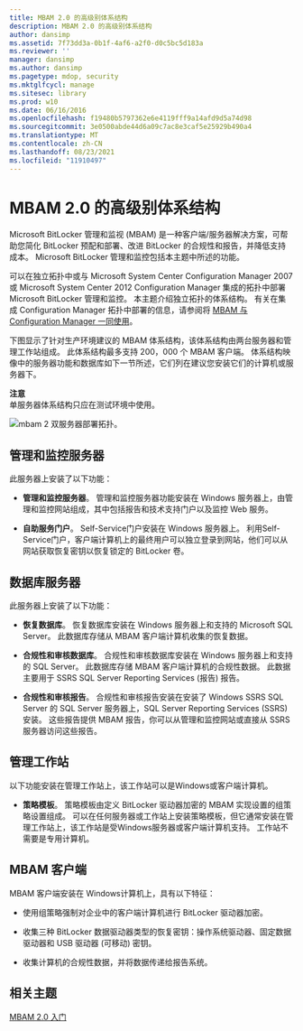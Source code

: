 ```yaml
---
title: MBAM 2.0 的高级别体系结构
description: MBAM 2.0 的高级别体系结构
author: dansimp
ms.assetid: 7f73dd3a-0b1f-4af6-a2f0-d0c5bc5d183a
ms.reviewer: ''
manager: dansimp
ms.author: dansimp
ms.pagetype: mdop, security
ms.mktglfcycl: manage
ms.sitesec: library
ms.prod: w10
ms.date: 06/16/2016
ms.openlocfilehash: f19480b5797362e6e4119fff9a14afd9d5a74d98
ms.sourcegitcommit: 3e0500abde44d6a09c7ac8e3caf5e25929b490a4
ms.translationtype: MT
ms.contentlocale: zh-CN
ms.lasthandoff: 08/23/2021
ms.locfileid: "11910497"
---
```

# <a name="high-level-architecture-for-mbam-20"></a>MBAM 2.0 的高级别体系结构


Microsoft BitLocker 管理和监视 (MBAM) 是一种客户端/服务器解决方案，可帮助您简化 BitLocker 预配和部署、改进 BitLocker 的合规性和报告，并降低支持成本。 Microsoft BitLocker 管理和监控包括本主题中所述的功能。

可以在独立拓扑中或与 Microsoft System Center Configuration Manager 2007 或 Microsoft System Center 2012 Configuration Manager 集成的拓扑中部署 Microsoft BitLocker 管理和监控。 本主题介绍独立拓扑的体系结构。 有关在集成 Configuration Manager 拓扑中部署的信息，请参阅将 [MBAM 与 Configuration Manager 一同使用](using-mbam-with-configuration-manager.md)。

下图显示了针对生产环境建议的 MBAM 体系结构，该体系结构由两台服务器和管理工作站组成。 此体系结构最多支持 200，000 个 MBAM 客户端。 体系结构映像中的服务器功能和数据库如下一节所述，它们列在建议您安装它们的计算机或服务器下。

**注意**  
单服务器体系结构只应在测试环境中使用。

 

![mbam 2 双服务器部署拓扑。](images/mbam2-3-servers.gif)

## <a name="administration-and-monitoring-server"></a>管理和监控服务器


此服务器上安装了以下功能：

-   **管理和监控服务器**。 管理和监控服务器功能安装在 Windows 服务器上，由管理和监控网站组成，其中包括报告和技术支持门户以及监控 Web 服务。

-   **自助服务门户**。 Self-Service门户安装在 Windows 服务器上。 利用Self-Service门户，客户端计算机上的最终用户可以独立登录到网站，他们可以从网站获取恢复密钥以恢复锁定的 BitLocker 卷。

## <a name="database-server"></a>数据库服务器


此服务器上安装了以下功能：

-   **恢复数据库**。 恢复数据库安装在 Windows 服务器上和支持的 Microsoft SQL Server。 此数据库存储从 MBAM 客户端计算机收集的恢复数据。

-   **合规性和审核数据库**。 合规性和审核数据库安装在 Windows 服务器上和支持的 SQL Server。 此数据库存储 MBAM 客户端计算机的合规性数据。 此数据主要用于 SSRS SQL Server Reporting Services (报告) 报告。

-   **合规性和审核报告**。 合规性和审核报告安装在安装了 Windows SSRS SQL Server 的 SQL Server 服务器上，SQL Server Reporting Services (SSRS) 安装。 这些报告提供 MBAM 报告，你可以从管理和监控网站或直接从 SSRS 服务器访问这些报告。

## <a name="management-workstation"></a>管理工作站


以下功能安装在管理工作站上，该工作站可以是Windows或客户端计算机。

-   **策略模板**。 策略模板由定义 BitLocker 驱动器加密的 MBAM 实现设置的组策略设置组成。 可以在任何服务器或工作站上安装策略模板，但它通常安装在管理工作站上，该工作站是受Windows服务器或客户端计算机支持。 工作站不需要是专用计算机。

## <a name="mbam-client"></a><a href="" id="---------mbam-client"></a> MBAM 客户端


MBAM 客户端安装在 Windows计算机上，具有以下特征：

-   使用组策略强制对企业中的客户端计算机进行 BitLocker 驱动器加密。

-   收集三种 BitLocker 数据驱动器类型的恢复密钥：操作系统驱动器、固定数据驱动器和 USB 驱动器 (可移动) 密钥。

-   收集计算机的合规性数据，并将数据传递给报告系统。

## <a name="related-topics"></a>相关主题


[MBAM 2.0 入门](getting-started-with-mbam-20-mbam-2.md)

 

 





